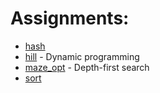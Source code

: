# Assignments:
- [hash](https://cw.fel.cvut.cz/b222/courses/b6b36dsa/ukoly/hw03)
- [hill](https://cw.fel.cvut.cz/b212/courses/b6b36dsa/ukoly/hw04) - Dynamic programming
- [maze_opt](https://cw.fel.cvut.cz/b222/courses/b6b36dsa/ukoly/hw01) - Depth-first search
- [sort](https://cw.fel.cvut.cz/b222/courses/b6b36dsa/ukoly/hw02)